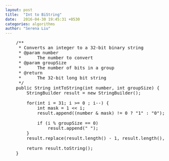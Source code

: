 ```yaml
---
layout: post
title:  "Int to BiString"
date:   2016-04-30 19:45:31 +0530
categories: algorithms
author: "Serena Liu"
---
```

<pre>
	/**
	 * Converts an integer to a 32-bit binary string
	 * @param number
	 *      The number to convert
	 * @param groupSize
	 *      The number of bits in a group
	 * @return
	 *      The 32-bit long bit string
	 */
	public String intToString(int number, int groupSize) {
	    StringBuilder result = new StringBuilder();

	    for(int i = 31; i >= 0 ; i--) {
	        int mask = 1 << i;
	        result.append((number & mask) != 0 ? "1" : "0");

	        if (i % groupSize == 0)
	            result.append(" ");
	    }
	    result.replace(result.length() - 1, result.length(), "");

	    return result.toString();
	}

</pre>
